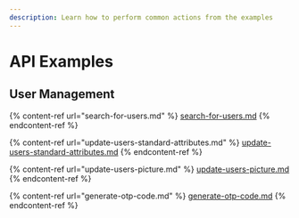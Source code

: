 ```yaml
---
description: Learn how to perform common actions from the examples
---
```


# API Examples

## User Management

{% content-ref url="search-for-users.md" %}
[search-for-users.md](search-for-users.md)
{% endcontent-ref %}

{% content-ref url="update-users-standard-attributes.md" %}
[update-users-standard-attributes.md](update-users-standard-attributes.md)
{% endcontent-ref %}

{% content-ref url="update-users-picture.md" %}
[update-users-picture.md](update-users-picture.md)
{% endcontent-ref %}

{% content-ref url="generate-otp-code.md" %}
[generate-otp-code.md](generate-otp-code.md)
{% endcontent-ref %}
